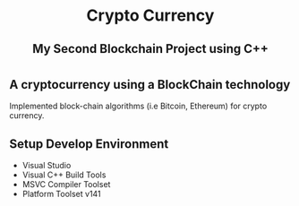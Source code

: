 <h1 align="center">Crypto Currency</h1>
<h2 align="center">My Second Blockchain Project using C++</h2>

#

## A cryptocurrency using a BlockChain technology

Implemented block-chain algorithms (i.e Bitcoin, Ethereum) for crypto currency.

## Setup Develop Environment

- Visual Studio
- Visual C++ Build Tools
- MSVC Compiler Toolset
- Platform Toolset v141
